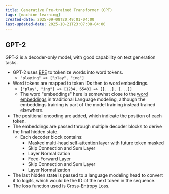 ```yaml
---
title: Generative Pre-trained Transformer (GPT)
tags: [machine-learning]
created-date: 2025-09-08T20:49:01-04:00
last-updated-date: 2025-10-21T23:07:08-04:00
---
```


## GPT-2

GPT-2 is a decoder-only model, with good capability on text generation tasks.

- GPT-2 uses [BPE](note/by/developer/tokenization.md#Byte%20Pair%20Encoding) to tokenize words into word tokens.
	- `"playing" => ["play", "ing"]`
- Word tokens are mapped to token IDs then to word embeddings.
	- `["play", "ing"] => [1234, 6543] => [[...], [...]]`
	- The word "embeddings" here is somewhat close to the [word embeddings](note/by/developer/recurrent_neural_network.md#Word%20Embeddings) in traditional Language modeling, although the embeddings training is part of the model training instead trained elsewhere.
- The positional encoding are added, which indicate the position of each token.
- The embeddings are passed through multiple decoder blocks to derive the final hidden state.
	- Each decoder block contains:
		- Masked multi-head [self-attention layer](note/by/developer/drafts/self_attention_mechanism.md) with future token masked
		- Skip Connection and Sum Layer
		- Layer Normalization
		- Feed-Forward Layer
		- Skip Connection and Sum Layer
		- Layer Normalization
- The last hidden state is passed to a language modeling head to convert it to logits, which would be the ID of the next token in the sequence.
- The loss function used is Cross-Entropy Loss.